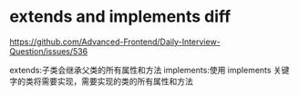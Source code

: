 # extends and implements diff

https://github.com/Advanced-Frontend/Daily-Interview-Question/issues/536

extends:子类会继承父类的所有属性和方法
implements:使用 implements 关键字的类将需要实现，需要实现的类的所有属性和方法
